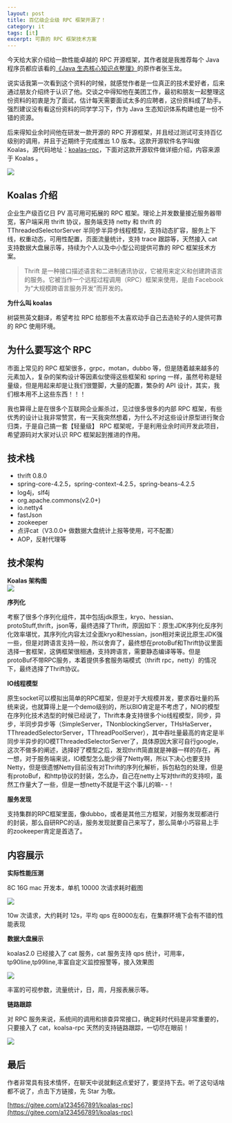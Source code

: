 ```yaml
---
layout: post
title: 百亿级企业级 RPC 框架开源了！
category: it
tags: [it]
excerpt: 可靠的 RPC 框架技术方案
---
```


今天给大家介绍给一款性能卓越的 RPC 开源框架，其作者就是我推荐每个 Java 程序员都应该看的[《Java 生态核心知识点整理》](http://www.ityouknow.com/java/2019/03/25/java-knowledge.html)的原作者张玉龙。

说实话我第一次看到这个资料的时候，就感觉作者是一位真正的技术爱好者，后来通过朋友介绍终于认识了他。交谈之中得知他在美团工作，最初和朋友一起整理这份资料的初衷是为了面试，估计每天需要面试太多的应聘者，这份资料成了助手。强烈建议没有看这份资料的同学学习下，作为 Java 生态知识体系构建也是一份不错的资源。

后来得知业余时间他在研发一款开源的 RPC 开源框架，并且经过测试可支持百亿级别的调用，并且于近期终于完成推出 1.0 版本。这款开源软件名字叫做 Koalas，源代码地址：[koalas-rpc](https://gitee.com/a1234567891/koalas-rpc)，下面对这款开源软件做详细介绍，内容来源于 Koalas 。

![](http://favorites.ren/assets/images/2019/it/koalas-rpc.png)


##  Koalas 介绍

企业生产级百亿日 PV 高可用可拓展的 RPC 框架。理论上并发数量接近服务器带宽，客户端采用 thrift 协议，服务端支持 netty 和 thrift 的 TThreadedSelectorServer 半同步半异步线程模型，支持动态扩容，服务上下线，权重动态，可用性配置，页面流量统计，支持 trace 跟踪等，天然接入 cat 支持数据大盘展示等，持续为个人以及中小型公司提供可靠的 RPC 框架技术方案。

> Thrift 是一种接口描述语言和二进制通讯协议，它被用来定义和创建跨语言的服务。它被当作一个远程过程调用（RPC）框架来使用，是由 Facebook 为“大规模跨语言服务开发”而开发的。

**为什么叫 koalas**

树袋熊英文翻译，希望考拉 RPC 给那些不太喜欢动手自己去造轮子的人提供可靠的 RPC 使用环境。

## 为什么要写这个 RPC

市面上常见的 RPC 框架很多，grpc，motan，dubbo 等，但是随着越来越多的元素加入，复杂的架构设计等因素似使得这些框架和 spring 一样，虽然号称是轻量级，但是用起来却是让我们很蹩脚，大量的配置，繁杂的 API 设计，其实，我们根本用不上这些东西！！！ 

我也算得上是在很多个互联网企业厮杀过，见过很多很多的内部 RPC 框架，有些优秀的设计让我非常赞赏，有一天我突然想着，为什么不对这些设计原型进行聚合归类，于是自己搞一套【轻量级】 RPC 框架呢，于是利用业余时间开发此项目，希望源码对大家对认识 RPC 框架起到推进的作用。

## 技术栈 

- thrift 0.8.0
- spring-core-4.2.5，spring-context-4.2.5，spring-beans-4.2.5
- log4j，slf4j
- org.apache.commons(v2.0+)
- io.netty4
- fastJson
- zookeeper
- 点评cat（V3.0.0+ 做数据大盘统计上报等使用，可不配置）
- AOP，反射代理等

## 技术架构

**Koalas 架构图**  
![](http://favorites.ren/assets/images/2019/it/koalas-rpc-00.png)


**序列化**

考察了很多个序列化组件，其中包括jdk原生，kryo、hessian、protoStuff,thrift，json等，最终选择了Thrift，原因如下：原生JDK序列化反序列化效率堪忧，其序列化内容太过全面kryo和hessian，json相对来说比原生JDK强一些，但是对跨语言支持一般，所以舍弃了，最终想在protoBuf和Thrift协议里面选择一套框架，这俩框架很相通，支持跨语言，需要静态编译等等。但是protoBuf不带RPC服务，本着提供多套服务端模式（thrift rpc，netty）的情况下，最终选择了Thrift协议。

**IO线程模型**

原生socket可以模拟出简单的RPC框架，但是对于大规模并发，要求吞吐量的系统来说，也就算得上是一个demo级别的，所以BIO肯定是不考虑了，NIO的模型在序列化技术选型的时候已经说了，Thrift本身支持很多个io线程模型，同步，异步，半同步异步等（SimpleServer，TNonblockingServer，THsHaServer，TThreadedSelectorServer，TThreadPoolServer），其中吞吐量最高的肯定是半同步半异步的IO模TThreadedSelectorServer了，具体原因大家可自行google，这次不做多的阐述，选择好了模型之后，发现thrift简直就是神器一样的存在，再一想，对于服务端来说，IO模型怎么能少得了Netty啊，所以下决心也要支持Netty，但是很遗憾Netty目前没有对Thrift的序列化解析，拆包粘包的处理，但是有protoBuf，和http协议的封装，怎么办，自己在netty上写对thrift的支持呗，虽然工作量大了一些，但是一想netty不就是干这个事儿的嘛- -！

**服务发现**

支持集群的RPC框架里面，像dubbo，或者是其他三方框架，对服务发现都进行的封装，那么自研RPC的话，服务发现就要自己来写了，那么简单小巧容易上手的zookeeper肯定是首选了。 

## 内容展示

**实际性能压测**

8C 16G mac 开发本，单机 10000 次请求耗时截图 

![](http://favorites.ren/assets/images/2019/it/koalas-rpc-01.png)

10w 次请求，大约耗时 12s，平均 qps 在8000左右，在集群环境下会有不错的性能表现

**数据大盘展示**

koalas2.0 已经接入了 cat 服务，cat 服务支持 qps 统计，可用率，tp90line,tp99line,丰富自定义监控报警等，接入效果图 

![](http://favorites.ren/assets/images/2019/it/koalas-rpc-02.png)

丰富的可视参数，流量统计，日，周，月报表展示等。

**链路跟踪**

对 RPC 服务来说，系统间的调用和排查异常接口，确定耗时代码是非常重要的，只要接入了 cat，koalsa-rpc 天然的支持链路跟踪，一切尽在眼前！ 

![](http://favorites.ren/assets/images/2019/it/koalas-rpc-03.png)

## 最后

作者非常具有技术情怀，在聊天中说就剩这点爱好了，要坚持下去。听了这句话啥都不说了，点击下方链接，先 Star 为敬。


[https://gitee.com/a1234567891/koalas-rpc](https://gitee.com/a1234567891/koalas-rpc)

